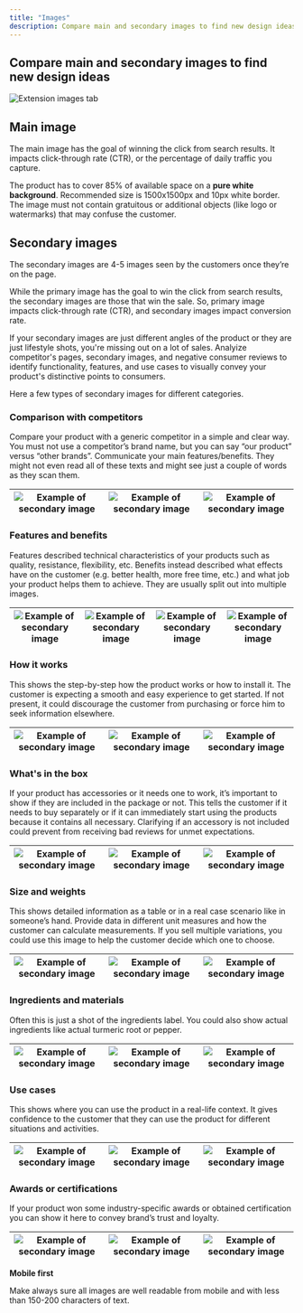 ```yaml
---
title: "Images"
description: Compare main and secondary images to find new design ideas
--- 
```

Compare main and secondary images to find new design ideas
--- 

![Extension images tab](/images/extension/images/screenshot.png)

## Main image

The main image has the goal of winning the click from search results. It impacts click-through rate (CTR), or the percentage of daily traffic you capture.

The product has to cover 85% of available space on a **pure white background**. Recommended size is 1500x1500px and 10px white border. The image must not contain gratuitous or additional objects (like logo or watermarks) that may confuse the customer.


## Secondary images

The secondary images are 4-5 images seen by the customers once they’re on the page. 

While the primary image has the goal to win the click from search results, the secondary images are those that win the sale. So, primary image impacts click-through rate (CTR), and secondary images impact conversion rate.

If your secondary images are just different angles of the product or they are just lifestyle shots, you're missing out on a lot of sales. Analyize competitor's pages, secondary images, and negative consumer reviews to identify functionality, features, and use cases to visually convey your product's distinctive points to consumers.

Here a few types of secondary images for different categories.

### Comparison with competitors

Compare your product with a generic competitor in a simple and clear way. You must not use a competitor’s brand name, but you can say “our product” versus “other brands”. 
Communicate your main features/benefits. They might not even read all of these texts and might see just a couple of words as they scan them.


| ![Example of secondary image](/images/extension/images/secondary-images/competitors/41Q1DvHjPmL.jpg) | ![Example of secondary image](/images/extension/images/secondary-images/competitors/41vhBiT4QvS.jpg) | ![Example of secondary image](/images/extension/images/secondary-images/competitors/51OOppn6TgL.jpg) |
|-----------------------------------------|-----------------|-----------------------|



### Features and benefits

Features described technical characteristics of your products such as quality, resistance, flexibility, etc. Benefits instead described what effects have on the customer (e.g. better health, more free time, etc.) and what job your product helps them to achieve. They are usually split out into multiple images.


| ![Example of secondary image](/images/extension/images/secondary-images/features/51VKqBSkyJS.jpeg) | ![Example of secondary image](/images/extension/images/secondary-images/features/61P4JqiWOGL.jpeg) | ![Example of secondary image](/images/extension/images/secondary-images/features/51ruqJmAIMS.jpeg) | ![Example of secondary image](/images/extension/images/secondary-images/features/510j7lJNiVS.jpeg) |
|-----------------------------------------|-----------------|-----------------------| --------|


### How it works

This shows the step-by-step how the product works or how to install it. The customer is expecting a smooth and easy experience to get started. If not present, it could discourage the customer from purchasing or force him to seek information elsewhere.

| ![Example of secondary image](/images/extension/images/secondary-images/how-it-works/71qLMmeZZAL.jpg) | ![Example of secondary image](/images/extension/images/secondary-images/how-it-works/41QBJGhIR5L.jpeg) | ![Example of secondary image](/images/extension/images/secondary-images/how-it-works/41XNN03R6ML.jpg) |
|-----------------------------------------|-----------------|----------------------|


### What's in the box

If your product has accessories or it needs one to work, it’s important to show if they are included in the package or not. This tells the customer if it needs to buy separately or if it can immediately start using the products because it contains all necessary. Clarifying if an accessory is not included could prevent from receiving bad reviews for unmet expectations.

| ![Example of secondary image](/images/extension/images/secondary-images/whats-in-the-box/51w+iVGE2pS.jpg) | ![Example of secondary image](/images/extension/images/secondary-images/whats-in-the-box/61b-1YMecNL.jpg) | ![Example of secondary image](/images/extension/images/secondary-images/whats-in-the-box/81hxzVwb6US.jpg) |
|-----------------------------------------|-----------------|----------------------|


### Size and weights

This shows detailed information as a table or in a real case scenario like in someone’s hand. Provide data in different unit measures and how the customer can calculate measurements. If you sell multiple variations, you could use this image to help the customer decide which one to choose.

| ![Example of secondary image](/images/extension/images/secondary-images/sizes/51wim+usS0L.jpeg) | ![Example of secondary image](/images/extension/images/secondary-images/sizes/71waN3Qz9vL.jpg) | ![Example of secondary image](/images/extension/images/secondary-images/sizes/81QvIn2nfFS.jpg) |
|-----------------------------------------|-----------------|----------------------|


### Ingredients and materials

Often this is just a shot of the ingredients label. You could also show actual ingredients like actual turmeric root or pepper.


| ![Example of secondary image](/images/extension/images/secondary-images/ingredients/51PWgMaeq7L.jpg) | ![Example of secondary image](/images/extension/images/secondary-images/ingredients/71QEFFssjPL.jpg) | ![Example of secondary image](/images/extension/images/secondary-images/ingredients/51avbVNxD5L.jpeg) |
|-----------------------------------------|-----------------|----------------------|



### Use cases

This shows where you can use the product in a real-life context. It gives confidence to the customer that they can use the product for different situations and activities.

| ![Example of secondary image](/images/extension/images/secondary-images/use-cases/51a4ioMBWtS.jpg) | ![Example of secondary image](/images/extension/images/secondary-images/use-cases/81VMYCwkiNL.jpg) | ![Example of secondary image](/images/extension/images/secondary-images/use-cases/7187L56CQUL.jpg) |
|-----------------------------------------|-----------------|----------------------|


### Awards or certifications

If your product won some industry-specific awards or obtained certification you can show it here to convey brand’s trust and loyalty.

| ![Example of secondary image](/images/extension/images/secondary-images/certifications/51+iLA+ywpL.jpg) | ![Example of secondary image](/images/extension/images/secondary-images/certifications/71FPTnGN23L.jpg) | ![Example of secondary image](/images/extension/images/secondary-images/certifications/81T5aw8FFIL.jpg) |
|-----------------------------------------|-----------------|----------------------|



**Mobile first**

Make always sure all images are well readable from mobile and with less than 150-200 characters of text.
